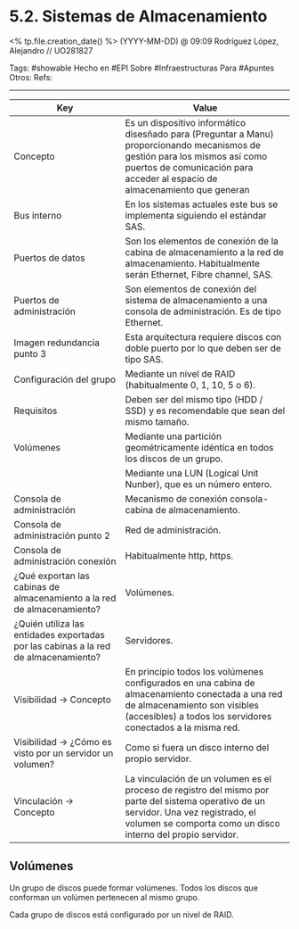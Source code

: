 # 5.2. Sistemas de Almacenamiento
<% tp.file.creation_date() %> (YYYY-MM-DD) @ 09:09
Rodríguez López, Alejandro // UO281827

Tags:
	#showable
	Hecho en #EPI
	Sobre #Infraestructuras 
	Para #Apuntes 
	Otros:
	Refs:
 
<hr>

| Key | Value |
| --- | --- |
| Concepto | Es un dispositivo informático disesñado para (Preguntar a Manu) proporcionando mecanismos de gestión para los mismos así como puertos de comunicación para acceder al espacio de almacenamiento que generan |
| Bus interno | En los sistemas actuales este bus se implementa siguiendo el estándar SAS. |
| Puertos de datos | Son los elementos de conexión de la cabina de almacenamiento a la red de almacenamiento. Habitualmente serán Ethernet, Fibre channel, SAS. |
| Puertos de administración | Son elementos de conexión del sistema de almacenamiento a una consola de administración. Es de tipo Ethernet. |
| Imagen redundancia punto 3 | Esta arquitectura requiere discos con doble puerto por lo que deben ser de tipo SAS. |
| Configuración del grupo | Mediante un nivel de RAID (habitualmente 0, 1, 10, 5 o 6). |
| Requisitos | Deben ser del mismo tipo (HDD / SSD) y es recomendable que sean del mismo tamaño. |
| Volúmenes | Mediante una partición geométricamente idéntica en todos los discos de un grupo. |
|  | Mediante una LUN (Logical Unit Nunber), que es un número entero. |
| Consola de administración | Mecanismo de conexión consola-cabina de almacenamiento. |
| Consola de administración punto 2 | Red de administración. |
| Consola de administración conexión | Habitualmente http, https. |
| ¿Qué exportan las cabinas de almacenamiento a la red de almacenamiento? | Volúmenes. |
| ¿Quién utiliza las entidades exportadas por las cabinas a la red de almacenamiento? | Servidores. |
| Visibilidad -> Concepto | En principio todos los volúmenes configurados en una cabina de almacenamiento conectada a una red de almacenamiento son visibles (accesibles) a todos los servidores conectados a la misma red. |
| Visibilidad -> ¿Cómo es visto por un servidor un volumen? | Como si fuera un disco interno del propio servidor. |
| Vinculación -> Concepto | La vinculación de un volumen es el proceso de registro del mismo por parte del sistema operativo de un servidor. Una vez registrado, el volumen se comporta como un disco interno del propio servidor. |

## Volúmenes
Un grupo de discos puede formar volúmenes.
Todos los discos que conforman un volúmen pertenecen al mismo grupo.

Cada grupo de discos está configurado por un nivel de RAID.